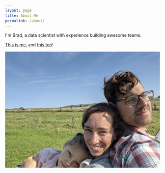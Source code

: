 ```yaml
---
layout: page
title: About Me
permalink: /about/
---
```


I'm Brad, a data scientist with experience building awesome teams. 

[This is me](https://www.visualcv.com/wmi9oslrabk/), and [this too](https://www.linkedin.com/in/brad-groff/)! 

![Also me!](../images/Brad_Bree_Arden_Avebury.jpg)
